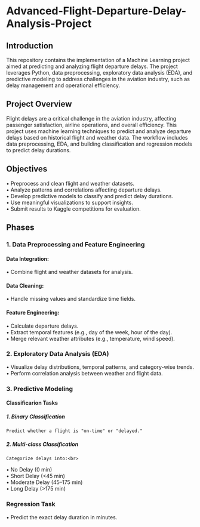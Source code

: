 # Advanced-Flight-Departure-Delay-Analysis-Project

## Introduction
This repository contains the implementation of a Machine Learning project aimed at predicting and analyzing flight departure delays. The project leverages Python, data preprocessing, exploratory data analysis (EDA), and predictive modeling to address challenges in the aviation industry, such as delay management and operational efficiency.

## Project Overview
Flight delays are a critical challenge in the aviation industry, affecting passenger satisfaction, airline operations, and overall efficiency. This project uses machine learning techniques to predict and analyze departure delays based on historical flight and weather data. The workflow includes data preprocessing, EDA, and building classification and regression models to predict delay durations.

## Objectives
• Preprocess and clean flight and weather datasets.<br>
• Analyze patterns and correlations affecting departure delays.<br>
• Develop predictive models to classify and predict delay durations.<br>
• Use meaningful visualizations to support insights.<br>
• Submit results to Kaggle competitions for evaluation.<br>

## Phases
### 1. Data Preprocessing and Feature Engineering
#### Data Integration:
  • Combine flight and weather datasets for analysis.<br>

#### Data Cleaning:
  • Handle missing values and standardize time fields.<br>

#### Feature Engineering:
  • Calculate departure delays.<br>
  • Extract temporal features (e.g., day of the week, hour of the day).<br>
  • Merge relevant weather attributes (e.g., temperature, wind speed).<br>

### 2. Exploratory Data Analysis (EDA)
  • Visualize delay distributions, temporal patterns, and category-wise trends.<br>
  • Perform correlation analysis between weather and flight data.<br>

### 3. Predictive Modeling
#### Classificarion Tasks
  ##### 1. Binary Classification
    Predict whether a flight is "on-time" or "delayed."

  ##### 2. Multi-class Classification
    Categorize delays into:<br>
  • No Delay (0 min)<br>
  • Short Delay (<45 min)<br>
  • Moderate Delay (45–175 min)<br>
  • Long Delay (>175 min)<br>

### Regression Task
• Predict the exact delay duration in minutes.
